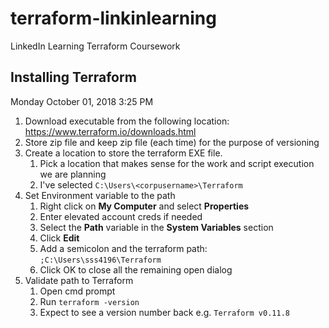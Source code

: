 # terraform-linkinlearning
LinkedIn Learning Terraform Coursework

## Installing Terraform 
Monday October 01, 2018 3:25 PM

1. Download executable from the following location: https://www.terraform.io/downloads.html
2. Store zip file and keep zip file (each time) for the purpose of versioning 
3. Create a location to store the terraform EXE file.
	1.  Pick a location that makes sense for the work and script execution we are planning
	2.  I've selected `C:\Users\<corpusername>\Terraform`
3. Set Environment variable to the path
	1. Right click on **My Computer** and select **Properties**
	2. Enter elevated account creds if needed
	3. Select the **Path** variable in the **System Variables** section
	4. Click **Edit**
	5. Add a semicolon and the terraform path: `;C:\Users\sss4196\Terraform`
	6. Click OK to close all the remaining open dialog
4. Validate path to Terraform
	1. Open cmd prompt
	2. Run `terraform -version`
	3. Expect to see a version number back e.g. `Terraform v0.11.8`
